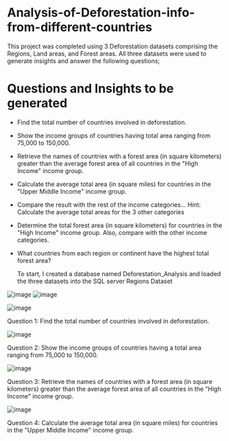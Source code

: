 # Analysis-of-Deforestation-info-from-different-countries
This project was completed using 3 Deforestation datasets comprising the Regions, Land areas, and Forest areas.
All three datasets were used to generate insights and answer the following questions;

# Questions and Insights to be generated
* Find the total number of countries involved in deforestation. 
* Show the income groups of countries having total area ranging from 75,000 to 150,000.
* Retrieve the names of countries with a forest area (in square kilometers) greater than the average forest area of all countries in the "High Income" income group.
* Calculate the average total area (in square miles) for countries in the "Upper Middle Income" income group. 
* Compare the result with the rest of the income categories... Hint: Calculate the average total areas for the 3 other categories
* Determine the total forest area (in square kilometers) for countries in the "High Income" income group. Also, compare with the other income categories. 
* What countries from each region or continent have the highest total forest area?

  To start, I created a database named Deforestation_Analysis and loaded the three datasets into the SQL server
Regions Dataset

![image](https://github.com/Omablu/Analysis-of-Deforestation-info-from-different-countries/assets/119351114/d4e70124-5bb8-4cdd-a4d2-b50ad1f8545c)               ![image](https://github.com/Omablu/Analysis-of-Deforestation-info-from-different-countries/assets/119351114/49590e33-94f3-4e16-93fc-d80570588439)  

![image](https://github.com/Omablu/Analysis-of-Deforestation-info-from-different-countries/assets/119351114/a97131df-8d58-4f49-afb3-7081bbab0609)


  Question 1: Find the total number of countries involved in deforestation.
  
  ![image](https://github.com/Omablu/Analysis-of-Deforestation-info-from-different-countries/assets/119351114/5567d3dd-db23-4528-aa41-3ac700a0c01e)

Question 2: Show the income groups of countries having a total area ranging from 75,000 to 150,000.

![image](https://github.com/Omablu/Analysis-of-Deforestation-info-from-different-countries/assets/119351114/03defcfa-33df-4a07-9b11-be6607872dea)

Question 3: Retrieve the names of countries with a forest area (in square kilometers) greater than the average forest area of all countries in the "High Income" income group.

![image](https://github.com/Omablu/Analysis-of-Deforestation-info-from-different-countries/assets/119351114/6c4ec0af-14e5-4b42-b7c5-6e5acdfc160e)

Question 4: Calculate the average total area (in square miles) for countries in the "Upper Middle Income" income group.


